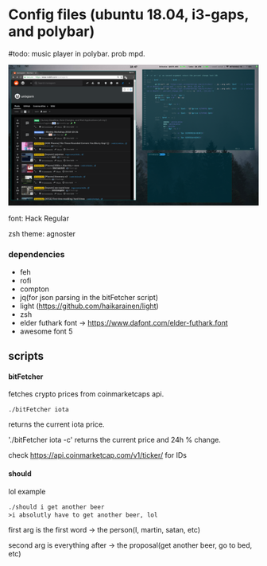 # Config files (ubuntu 18.04, i3-gaps, and polybar)
#todo: music player in polybar. prob mpd.

![screen shot](https://github.com/MartinSolheim/dotfiles/raw/master/2018-11-01-18:47:56.png)

font: Hack Regular

zsh theme: agnoster

### dependencies
- feh 
- rofi
- compton
- jq(for json parsing in the bitFetcher script)
- light (https://github.com/haikarainen/light)
- zsh
- elder futhark font -> https://www.dafont.com/elder-futhark.font
- awesome font 5


## scripts
#### bitFetcher
fetches crypto prices from coinmarketcaps api.
```
./bitFetcher iota
```
returns the current iota price.


'./bitFetcher iota -c' returns the current price and 24h % change. 

check https://api.coinmarketcap.com/v1/ticker/ for IDs

#### should
lol
example
```
./should i get another beer
>i absolutly have to get another beer, lol
```
first arg is the first word -> the person(I, martin, satan, etc)

second arg is everything after -> the proposal(get another beer, go to bed, etc)
